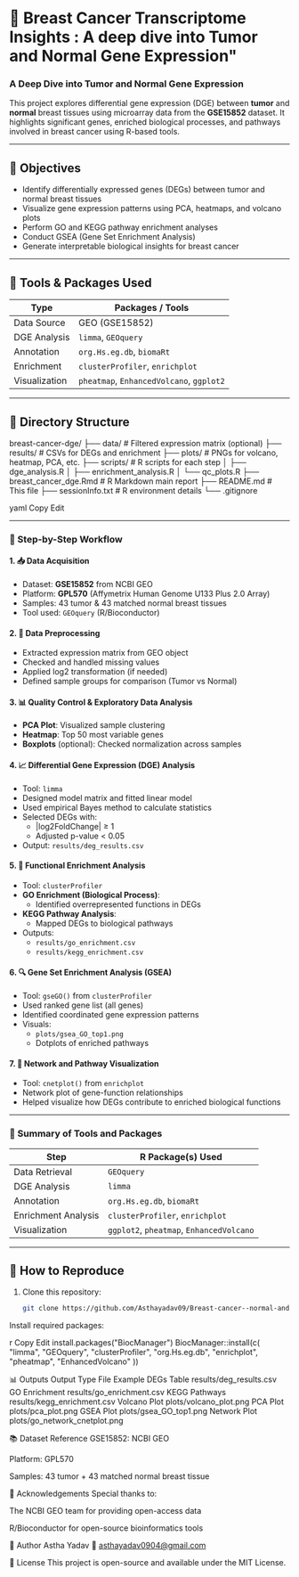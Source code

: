 
# 🧬 Breast Cancer Transcriptome Insights : A deep dive into Tumor and Normal Gene Expression" 
### A Deep Dive into Tumor and Normal Gene Expression

This project explores differential gene expression (DGE) between **tumor** and **normal** breast tissues using microarray data from the **GSE15852** dataset. It highlights significant genes, enriched biological processes, and pathways involved in breast cancer using R-based tools.

---

## 📌 Objectives

- Identify differentially expressed genes (DEGs) between tumor and normal breast tissues
- Visualize gene expression patterns using PCA, heatmaps, and volcano plots
- Perform GO and KEGG pathway enrichment analyses
- Conduct GSEA (Gene Set Enrichment Analysis)
- Generate interpretable biological insights for breast cancer

---

## 🧰 Tools & Packages Used

| Type               | Packages / Tools                        |
|--------------------|-----------------------------------------|
| Data Source        | GEO (GSE15852)                          |
| DGE Analysis       | `limma`, `GEOquery`                     |
| Annotation         | `org.Hs.eg.db`, `biomaRt`              |
| Enrichment         | `clusterProfiler`, `enrichplot`        |
| Visualization      | `pheatmap`, `EnhancedVolcano`, `ggplot2`|

---

## 📁 Directory Structure

breast-cancer-dge/
├── data/ # Filtered expression matrix (optional)
├── results/ # CSVs for DEGs and enrichment
├── plots/ # PNGs for volcano, heatmap, PCA, etc.
├── scripts/ # R scripts for each step
│ ├── dge_analysis.R
│ ├── enrichment_analysis.R
│ └── qc_plots.R
├── breast_cancer_dge.Rmd # R Markdown main report
├── README.md # This file
├── sessionInfo.txt # R environment details
└── .gitignore

yaml
Copy
Edit

---



### 🧬 Step-by-Step Workflow

#### 1. 📥 Data Acquisition
- Dataset: **GSE15852** from NCBI GEO
- Platform: **GPL570** (Affymetrix Human Genome U133 Plus 2.0 Array)
- Samples: 43 tumor & 43 matched normal breast tissues
- Tool used: `GEOquery` (R/Bioconductor)

#### 2. 🧹 Data Preprocessing
- Extracted expression matrix from GEO object
- Checked and handled missing values
- Applied log2 transformation (if needed)
- Defined sample groups for comparison (Tumor vs Normal)

#### 3. 📊 Quality Control & Exploratory Data Analysis
- **PCA Plot**: Visualized sample clustering
- **Heatmap**: Top 50 most variable genes
- **Boxplots** (optional): Checked normalization across samples

#### 4. 📈 Differential Gene Expression (DGE) Analysis
- Tool: `limma`
- Designed model matrix and fitted linear model
- Used empirical Bayes method to calculate statistics
- Selected DEGs with:
  - |log2FoldChange| ≥ 1  
  - Adjusted p-value < 0.05
- Output: `results/deg_results.csv`

#### 5. 🧠 Functional Enrichment Analysis
- Tool: `clusterProfiler`
- **GO Enrichment (Biological Process)**:
  - Identified overrepresented functions in DEGs
- **KEGG Pathway Analysis**:
  - Mapped DEGs to biological pathways
- Outputs:
  - `results/go_enrichment.csv`
  - `results/kegg_enrichment.csv`

#### 6. 🔍 Gene Set Enrichment Analysis (GSEA)
- Tool: `gseGO()` from `clusterProfiler`
- Used ranked gene list (all genes)
- Identified coordinated gene expression patterns
- Visuals:
  - `plots/gsea_GO_top1.png`
  - Dotplots of enriched pathways

#### 7. 🔗 Network and Pathway Visualization
- Tool: `cnetplot()` from `enrichplot`
- Network plot of gene-function relationships
- Helped visualize how DEGs contribute to enriched biological functions

---

### 🧾 Summary of Tools and Packages

| Step                     | R Package(s) Used                           |
|--------------------------|---------------------------------------------|
| Data Retrieval           | `GEOquery`                                  |
| DGE Analysis             | `limma`                                     |
| Annotation               | `org.Hs.eg.db`, `biomaRt`                   |
| Enrichment Analysis      | `clusterProfiler`, `enrichplot`             |
| Visualization            | `ggplot2`, `pheatmap`, `EnhancedVolcano`   |

---
## 🚀 How to Reproduce

1. Clone this repository:
   ```bash
   git clone https://github.com/Asthayadav09/Breast-cancer--normal-and-tumor/new/main?filename=README.md

Install required packages:

r
Copy
Edit
install.packages("BiocManager")
BiocManager::install(c(
  "limma", "GEOquery", "clusterProfiler", "org.Hs.eg.db",
  "enrichplot", "pheatmap", "EnhancedVolcano"
))


📊 Outputs
Output Type	File Example
DEGs Table	results/deg_results.csv
GO Enrichment	results/go_enrichment.csv
KEGG Pathways	results/kegg_enrichment.csv
Volcano Plot	plots/volcano_plot.png
PCA Plot	plots/pca_plot.png
GSEA Plot	plots/gsea_GO_top1.png
Network Plot	plots/go_network_cnetplot.png


📚 Dataset Reference
GSE15852: NCBI GEO

Platform: GPL570

Samples: 43 tumor + 43 matched normal breast tissue

🤝 Acknowledgements
Special thanks to:

The NCBI GEO team for providing open-access data

R/Bioconductor for open-source bioinformatics tools

🧠 Author
Astha Yadav
📧 asthayadav0904@gmail.com

📌 License
This project is open-source and available under the MIT License.
